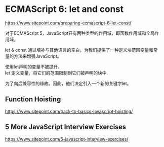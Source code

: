 # ECMAScript 6: let and const  


https://www.sitepoint.com/preparing-ecmascript-6-let-const/  


对于ECMAScript 5，JavaScript只有两种类型的作用域，即函数作用域和全局作用域。  

let & const 通过填补与其他语言的空白，为我们提供了一种定义块范围变量和常量的方法来增强JavaScript。  


使用let声明的变量不被提升。  
let 定义变量，将它们的范围限制到它们被声明的块中.

为了向后兼容性的缘故。因此，他们决定引入一个新的关键字let。  

## Function Hoisting  
https://www.sitepoint.com/back-to-basics-javascript-hoisting/  



## 5 More JavaScript Interview Exercises  
https://www.sitepoint.com/5-javascript-interview-exercises/  

